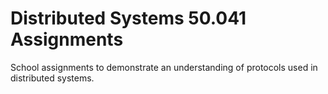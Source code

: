 # Distributed Systems 50.041 Assignments

School assignments to demonstrate an understanding of protocols used in distributed systems.
